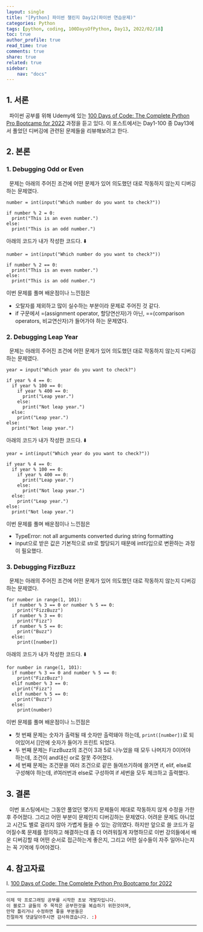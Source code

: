 ```yaml
---
layout: single
title: "[Python] 파이썬 챌린지 Day12(파이썬 연습문제)"
categories: Python
tags: [python, coding, 100DaysOfPython, Day13, 2022/02/18]
toc: true
author_profile: true
read_time: true
comments: true
share: true
related: true
sidebar: 
    nav: "docs"
---
```


## 1. 서론

&nbsp;&nbsp;파이썬 공부를 위해 Udemy에 있는 [100 Days of Code: The Complete Python Pro Bootcamp for 2022](https://www.udemy.com/course/100-days-of-code/) 과정을 듣고 있다. 이 포스트에서는 Day1-100 중 Day13에서 풀었던 디버깅에 관련된 문제들을 리뷰해보려고 한다.

## 2. 본론

### 1. Debugging Odd or Even

&nbsp;&nbsp;문제는 아래의 주어진 조건에 어떤 문제가 있어 의도했던 대로 작동하지 않는지 디버깅하는 문제였다.

```
number = int(input("Which number do you want to check?"))

if number % 2 = 0:
  print("This is an even number.")
else:
  print("This is an odd number.")
```

아래의 코드가 내가 작성한 코드다. ⬇️

```
number = int(input("Which number do you want to check?"))

if number % 2 == 0:
  print("This is an even number.")
else:
  print("This is an odd number.")
```

이번 문제를 풀며 배운점이나 느낀점은
- 오탈자를 제외하고 많이 실수하는 부분이라 문제로 주어진 것 같다.
- if 구문에서 =(assignment operator, 할당연산자)가 아닌, ==(comparison operators, 비교연산자)가 들어가야 하는 문제였다.

### 2. Debugging Leap Year

&nbsp;&nbsp;문제는 아래의 주어진 조건에 어떤 문제가 있어 의도했던 대로 작동하지 않는지 디버깅하는 문제였다.

```
year = input("Which year do you want to check?")

if year % 4 == 0:
  if year % 100 == 0:
    if year % 400 == 0:
      print("Leap year.")
    else:
      print("Not leap year.")
  else:
    print("Leap year.")
else:
  print("Not leap year.")
```

아래의 코드가 내가 작성한 코드다. ⬇️

```
year = int(input("Which year do you want to check?"))

if year % 4 == 0:
  if year % 100 == 0:
    if year % 400 == 0:
      print("Leap year.")
    else:
      print("Not leap year.")
  else:
    print("Leap year.")
else:
  print("Not leap year.")
```

이번 문제를 풀며 배운점이나 느낀점은
- TypeError: not all arguments converted during string formatting
- input으로 받은 값은 기본적으로 str로 할당되기 때문에 int타입으로 변환하는 과정이 필요했다.
  
### 3. Debugging FizzBuzz

&nbsp;&nbsp;문제는 아래의 주어진 조건에 어떤 문제가 있어 의도했던 대로 작동하지 않는지 디버깅하는 문제였다.

```
for number in range(1, 101):
  if number % 3 == 0 or number % 5 == 0:
    print("FizzBuzz")
  if number % 3 == 0:
    print("Fizz")
  if number % 5 == 0:
    print("Buzz")
  else:
    print([number])
```

아래의 코드가 내가 작성한 코드다. ⬇️

```
for number in range(1, 101):
  if number % 3 == 0 and number % 5 == 0:
    print("FizzBuzz")
  elif number % 3 == 0:
    print("Fizz")
  elif number % 5 == 0:
    print("Buzz")
  else:
    print(number)
```

이번 문제를 풀며 배운점이나 느낀점은
- 첫 번째 문제는 숫자가 출력될 때 숫자만 출력돼야 하는데, ```print([number])```로 되어있어서 []안에 숫자가 들어가 프린트 되었다.
- 두 번째 문제는 FizzBuzz의 조건이 3과 5로 나누었을 때 모두 나머지가 0이어야 하는데, 조건이 and대신 or로 잘못 주어졌다.
- 세 번째 문제는 조건문을 여러 조건으로 같은 들여쓰기하에 쓸거면 if, elif, else로 구성해야 하는데, if여러번과 else로 구성하여 if 세번을 모두 체크하고 출력했다. 

## 3. 결론

&nbsp;&nbsp;이번 포스팅에서는 그동안 풀었던 몇가지 문제들이 제대로 작동하지 않게 수정을 가한 후 주어졌다. 그리고 어떤 부분이 문제인지 디버깅하는 문제였다. 어려운 문제도 아니었고 시간도 별로 걸리지 않아 가볍게 들을 수 있는 강의였다. 하지만 앞으로 쓸 코드가 길어질수록 문제를 정의하고 해결하는데 좀 더 어려워질게 자명하므로 이번 강의들에서 배운 디버깅할 때 어떤 순서로 접근하는게 좋은지, 그리고 어떤 실수들이 자주 일어나는지는 꼭 기억에 두어야겠다.

## 4. 참고자료

Ⅰ. [100 Days of Code: The Complete Python Pro Bootcamp for 2022](https://www.udemy.com/course/100-days-of-code/)

---

```bash
이제 막 프로그래밍 공부를 시작한 초보 개발자입니다.
이 블로그 글들의 주 목적은 공부한것을 복습하기 위한것이며, 
만약 틀리거나 수정하면 좋을 부분들은
친절하게 댓글달아주시면 감사하겠습니다. :)
```

---